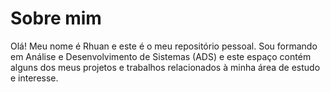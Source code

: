 # Sobre mim
Olá! Meu nome é Rhuan e este é o meu repositório pessoal. Sou formando em Análise e Desenvolvimento de Sistemas (ADS) e este espaço contém alguns dos meus projetos e trabalhos relacionados à minha área de estudo e interesse.

